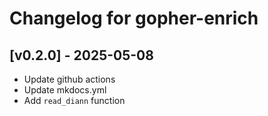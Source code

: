 # Changelog for gopher-enrich

## [v0.2.0] - 2025-05-08
- Update github actions
- Update mkdocs.yml
- Add `read_diann` function 
